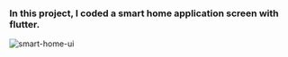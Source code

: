 ### In this project, I coded a smart home application screen with flutter.

![smart-home-ui](https://github.com/emirtascakir/emir-s-flutter-ui-apps/assets/74801643/10a3510a-0928-44ba-932d-816e4e42863b)
